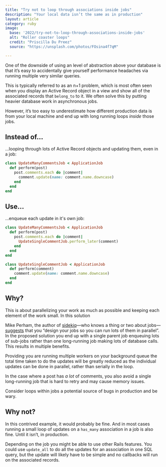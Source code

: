 ```yaml
---
title: "Try not to loop through associations inside jobs"
description: "Your local data isn’t the same as in production"
layout: article
category: ruby
image:
  base: '2022/try-not-to-loop-through-associations-inside-jobs'
  alt: "Roller coaster loops"
  credit: "Priscilla Du Preez"
  source: "https://unsplash.com/photos/FOsina4f7qM"

---
```


One of the downside of using an level of abstraction above your database is that it’s easy to accidentally give yourself performance headaches via running multiple very similar queries.

This is typically referred to as an n+1 problem, which is most often seen when you display an Active Record object in a view and show all of the associated records that `belong_to` to it. We often solve this by putting heavier database work in asynchronous jobs.

However, it’s too easy to underestimate how different production data is from your local machine and end up with long running loops _inside_ those jobs.


## Instead of…

…looping through lots of Active Record objects and updating them, even in a job:

```ruby
class UpdateManyCommentsJob < ApplicationJob
  def perform(post)
    post.comments.each do |comment|
      comment.update(name: comment.name.downcase)
    end
  end
end
```


## Use…

…enqueue each update in it's own job:

```ruby
class UpdateManyCommentsJob < ApplicationJob
  def perform(post)
    post.comments.each do |comment|
      UpdateSingleCommentJob.perform_later(comment)
    end
  end
end

class UpdateSingleCommentJob < ApplicationJob
  def perform(comment)
    comment.update(name: comment.name.downcase)
  end
end
```


## Why?

This is about parallelizing your work as much as possible and keeping each element of the work small. In this solution

Mike Perham, the author of [sidekiq](https://sidekiq.org)—who knows a thing or two about jobs—[suggests](https://github.com/mperham/sidekiq/wiki/Best-Practices#3-embrace-concurrency) that you “design your jobs so you can run lots of them in parallel”. In the proposed solution you end up with a single parent job enqueuing lots of sub-jobs rather than one long-running job making lots of database calls. This results in multiple benefits.

Providing you are running multiple workers on your background queue the total time taken to do the updates will be greatly reduced as the individual updates can be done in parallel, rather than serially in the loop.

In the case where a post has _a lot_ of comments, you also avoid a single long-running job that is hard to retry and may cause memory issues.

Consider loops within jobs a potential source of bugs in production and be wary.


## Why not?

In this contrived example, it would probably be fine. And in most cases running a small loop of updates on a `has_many` association in a job is also fine. Until it isn’t, in production.

Depending on the job you might be able to use other Rails features. You could use `update_all` to do all the updates for an association in one SQL query, but the update will likely have to be simple and no callbacks will run on the associated records.
